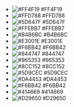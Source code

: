 - ![#FF4F19](https://placehold.it/15/FF4F19/000000?text=+) #FF4F19
- ![#FFD788](https://placehold.it/15/FFD788/000000?text=+) #FFD788
- ![#5D647F](https://placehold.it/15/5D647F/000000?text=+) #5D647F
- ![#FFEBB7](https://placehold.it/15/FFEBB7/000000?text=+) #FFEBB7
- ![#B4B6BC](https://placehold.it/15/B4B6BC/000000?text=+) #B4B6BC
- ![#E3001E](https://placehold.it/15/E3001E/000000?text=+) #E3001E
- ![#F6BB42](https://placehold.it/15/F6BB42/000000?text=+) #F6BB42
- ![#844747](https://placehold.it/15/844747/000000?text=+) #844747
- ![#965353](https://placehold.it/15/965353/000000?text=+) #965353
- ![#8CC152](https://placehold.it/15/8CC152/000000?text=+) #8CC152
- ![#5D9CEC](https://placehold.it/15/5D9CEC/000000?text=+) #5D9CEC
- ![#DA4453](https://placehold.it/15/DA4453/000000?text=+) #DA4453
- ![#F6BB42](https://placehold.it/15/F6BB42/000000?text=+) #F6BB42
- ![#414669](https://placehold.it/15/414669/000000?text=+) #414669
- ![#D29650](https://placehold.it/15/D29650/000000?text=+) #D29650
